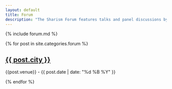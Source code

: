 ```yaml
---
layout: default
title: Forum
description: "The Sharism Forum features talks and panel discussions by thinkers, practitioners and activists."
---
```


{% include forum.md %}


{% for post in site.categories.forum %}

## [{{ post.city }}]({{post.url}})

{{post.venue}} - {{ post.date | date: "%d %B %Y" }}

{% endfor %}

